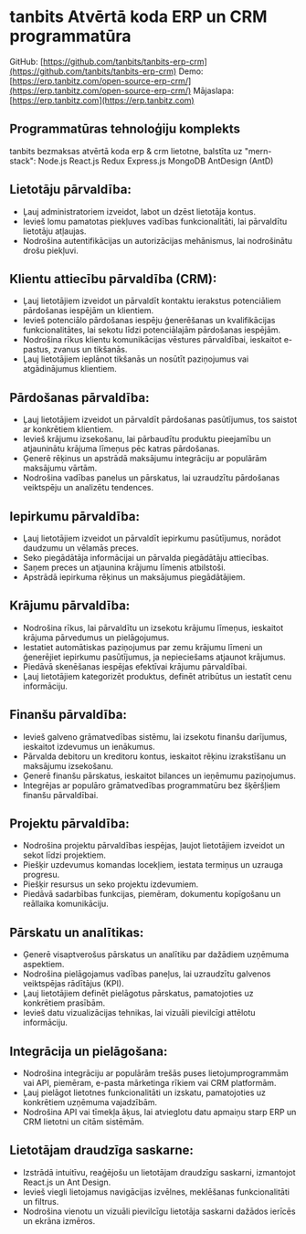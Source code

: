 # tanbits Atvērtā koda ERP un CRM programmatūra

GitHub: [https://github.com/tanbits/tanbits-erp-crm](https://github.com/tanbits/tanbits-erp-crm)
Demo: [https://erp.tanbitz.com/open-source-erp-crm/](https://erp.tanbitz.com/open-source-erp-crm/)
Mājaslapa: [https://erp.tanbitz.com](https://erp.tanbitz.com)

## Programmatūras tehnoloģiju komplekts

tanbits bezmaksas atvērtā koda erp & crm lietotne, balstīta uz "mern-stack": Node.js React.js Redux Express.js MongoDB AntDesign (AntD)

## Lietotāju pārvaldība:

- Ļauj administratoriem izveidot, labot un dzēst lietotāja kontus.
- Ievieš lomu pamatotas piekļuves vadības funkcionalitāti, lai pārvaldītu lietotāju atļaujas.
- Nodrošina autentifikācijas un autorizācijas mehānismus, lai nodrošinātu drošu piekļuvi.

## Klientu attiecību pārvaldība (CRM):

- Ļauj lietotājiem izveidot un pārvaldīt kontaktu ierakstus potenciāliem pārdošanas iespējām un klientiem.
- Ievieš potenciālo pārdošanas iespēju ģenerēšanas un kvalifikācijas funkcionalitātes, lai sekotu līdzi potenciālajām pārdošanas iespējām.
- Nodrošina rīkus klientu komunikācijas vēstures pārvaldībai, ieskaitot e-pastus, zvanus un tikšanās.
- Ļauj lietotājiem ieplānot tikšanās un nosūtīt paziņojumus vai atgādinājumus klientiem.

## Pārdošanas pārvaldība:

- Ļauj lietotājiem izveidot un pārvaldīt pārdošanas pasūtījumus, tos saistot ar konkrētiem klientiem.
- Ievieš krājumu izsekošanu, lai pārbaudītu produktu pieejamību un atjauninātu krājuma līmeņus pēc katras pārdošanas.
- Ģenerē rēķinus un apstrādā maksājumu integrāciju ar populārām maksājumu vārtām.
- Nodrošina vadības panelus un pārskatus, lai uzraudzītu pārdošanas veiktspēju un analizētu tendences.

## Iepirkumu pārvaldība:

- Ļauj lietotājiem izveidot un pārvaldīt iepirkumu pasūtījumus, norādot daudzumu un vēlamās preces.
- Seko piegādātāja informācijai un pārvalda piegādātāju attiecības.
- Saņem preces un atjaunina krājumu līmenis atbilstoši.
- Apstrādā iepirkuma rēķinus un maksājumus piegādātājiem.

## Krājumu pārvaldība:

- Nodrošina rīkus, lai pārvaldītu un izsekotu krājumu līmeņus, ieskaitot krājuma pārvedumus un pielāgojumus.
- Iestatiet automātiskas paziņojumus par zemu krājumu līmeni un ģenerējiet iepirkumu pasūtījumus, ja nepieciešams atjaunot krājumus.
- Piedāvā skenēšanas iespējas efektīvai krājumu pārvaldībai.
- Ļauj lietotājiem kategorizēt produktus, definēt atribūtus un iestatīt cenu informāciju.

## Finanšu pārvaldība:

- Ievieš galveno grāmatvedības sistēmu, lai izsekotu finanšu darījumus, ieskaitot izdevumus un ienākumus.
- Pārvalda debitoru un kreditoru kontus, ieskaitot rēķinu izrakstīšanu un maksājumu izsekošanu.
- Ģenerē finanšu pārskatus, ieskaitot bilances un ieņēmumu paziņojumus.
- Integrējas ar populāro grāmatvedības programmatūru bez šķēršļiem finanšu pārvaldībai.

## Projektu pārvaldība:

- Nodrošina projektu pārvaldības iespējas, ļaujot lietotājiem izveidot un sekot līdzi projektiem.
- Piešķir uzdevumus komandas locekļiem, iestata termiņus un uzrauga progresu.
- Piešķir resursus un seko projektu izdevumiem.
- Piedāvā sadarbības funkcijas, piemēram, dokumentu kopīgošanu un reāllaika komunikāciju.

## Pārskatu un analītikas:

- Ģenerē visaptverošus pārskatus un analītiku par dažādiem uzņēmuma aspektiem.
- Nodrošina pielāgojamus vadības paneļus, lai uzraudzītu galvenos veiktspējas rādītājus (KPI).
- Ļauj lietotājiem definēt pielāgotus pārskatus, pamatojoties uz konkrētiem prasībām.
- Ievieš datu vizualizācijas tehnikas, lai vizuāli pievilcīgi attēlotu informāciju.

## Integrācija un pielāgošana:

- Nodrošina integrāciju ar populārām trešās puses lietojumprogrammām vai API, piemēram, e-pasta mārketinga rīkiem vai CRM platformām.
- Ļauj pielāgot lietotnes funkcionalitāti un izskatu, pamatojoties uz konkrētiem uzņēmuma vajadzībām.
- Nodrošina API vai tīmekļa āķus, lai atvieglotu datu apmaiņu starp ERP un CRM lietotni un citām sistēmām.

## Lietotājam draudzīga saskarne:

- Izstrādā intuitīvu, reaģējošu un lietotājam draudzīgu saskarni, izmantojot React.js un Ant Design.
- Ievieš viegli lietojamus navigācijas izvēlnes, meklēšanas funkcionalitāti un filtrus.
- Nodrošina vienotu un vizuāli pievilcīgu lietotāja saskarni dažādos ierīcēs un ekrāna izmēros.